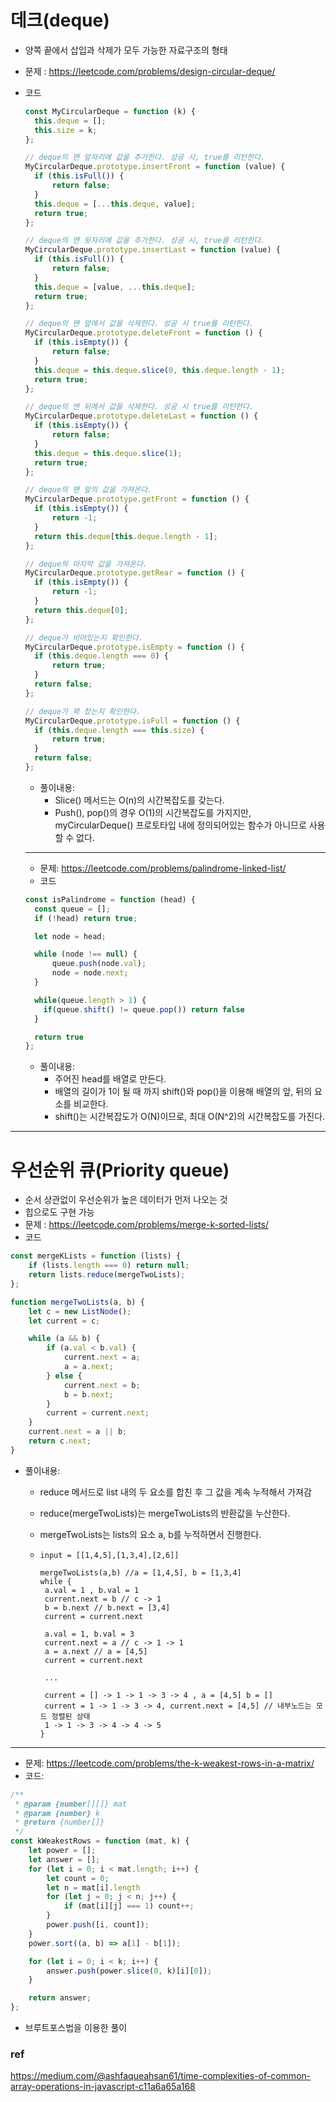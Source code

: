 # 데크(deque)

- 양쪽 끝에서 삽입과 삭제가 모두 가능한 자료구조의 형태

- 문제 :  https://leetcode.com/problems/design-circular-deque/

- 코드

  ```javascript
  const MyCircularDeque = function (k) {
  	this.deque = [];
  	this.size = k;
  };
  
  // deque의 맨 앞자리에 값을 추가한다. 성공 시, true를 리턴한다.
  MyCircularDeque.prototype.insertFront = function (value) {
  	if (this.isFull()) {
  		return false;
  	}
  	this.deque = [...this.deque, value];
  	return true;
  };
  
  // deque의 맨 뒷자리에 값을 추가한다. 성공 시, true를 리턴한다.
  MyCircularDeque.prototype.insertLast = function (value) {
  	if (this.isFull()) {
  		return false;
  	}
  	this.deque = [value, ...this.deque];
  	return true;
  };
  
  // deque의 맨 앞에서 값을 삭제한다. 성공 시 true를 리턴한다.
  MyCircularDeque.prototype.deleteFront = function () {
  	if (this.isEmpty()) {
  		return false;
  	}
  	this.deque = this.deque.slice(0, this.deque.length - 1);
  	return true;
  };
  
  // deque의 맨 뒤에서 값을 삭제한다. 성공 시 true를 리턴한다.
  MyCircularDeque.prototype.deleteLast = function () {
  	if (this.isEmpty()) {
  		return false;
  	}
  	this.deque = this.deque.slice(1);
  	return true;
  };
  
  // deque의 맨 앞의 값을 가져온다.
  MyCircularDeque.prototype.getFront = function () {
  	if (this.isEmpty()) {
  		return -1;
  	}
  	return this.deque[this.deque.length - 1];
  };
  
  // deque의 마지막 값을 가져온다.
  MyCircularDeque.prototype.getRear = function () {
  	if (this.isEmpty()) {
  		return -1;
  	}
  	return this.deque[0];
  };
  
  // deque가 비어있는지 확인한다.
  MyCircularDeque.prototype.isEmpty = function () {
  	if (this.deque.length === 0) {
  		return true;
  	}
  	return false;
  };
  
  // deque가 꽉 찼는지 확인한다.
  MyCircularDeque.prototype.isFull = function () {
  	if (this.deque.length === this.size) {
  		return true;
  	}
  	return false;
  };
  
  ```

  - 풀이내용:
    - Slice() 메서드는 O(n)의 시간복잡도를 갖는다.
    - Push(), pop()의 경우 O(1)의 시간복잡도를 가지지만, myCircularDeque() 프로토타입 내에 정의되어있는 함수가 아니므로 사용할 수 없다.

  ---

  - 문제: https://leetcode.com/problems/palindrome-linked-list/
  - 코드

  ```javascript
  const isPalindrome = function (head) {
  	const queue = [];
  	if (!head) return true;
  
  	let node = head;
  
  	while (node !== null) {
  		queue.push(node.val);
  		node = node.next;
  	}
  
    while(queue.length > 1) {
      if(queue.shift() != queue.pop()) return false
    }
  
    return true
  };
  ```

  - 풀이내용:
    - 주어진 head를 배열로 만든다.
    - 배열의 길이가 1이 될 때 까지 shift()와 pop()을 이용해 배열의 앞, 뒤의 요소를 비교한다.
    - shift()는 시간복잡도가 O(N)이므로, 최대 O(N^2)의 시간복잡도를 가진다.

----

# 우선순위 큐(Priority queue)

- 순서 상관없이 우선순위가 높은 데이터가 먼저 나오는 것
- 힙으로도 구현 가능
- 문제 : https://leetcode.com/problems/merge-k-sorted-lists/
- 코드

```javascript
const mergeKLists = function (lists) {
	if (lists.length === 0) return null;
	return lists.reduce(mergeTwoLists);
};

function mergeTwoLists(a, b) {
	let c = new ListNode();
	let current = c;

	while (a && b) {
		if (a.val < b.val) {
			current.next = a;
			a = a.next;
		} else {
			current.next = b;
			b = b.next;
		}
		current = current.next;
	}
	current.next = a || b;
	return c.next;
}
```

- 풀이내용:

  - reduce 메서드로 list 내의 두 요소를 합친 후 그 값을 계속 누적해서 가져감

  - reduce(mergeTwoLists)는 mergeTwoLists의 반환값을 누산한다.

  - mergeTwoLists는 lists의 요소 a, b를 누적하면서 진행한다.

  - ```
    input = [[1,4,5],[1,3,4],[2,6]]
    
    mergeTwoLists(a,b) //a = [1,4,5], b = [1,3,4]
    while {
     a.val = 1 , b.val = 1
     current.next = b // c -> 1
     b = b.next // b.next = [3,4]
     current = current.next 
     
     a.val = 1, b.val = 3
     current.next = a // c -> 1 -> 1
     a = a.next // a = [4,5]
     current = current.next 
     
     ...
     
     current = [] -> 1 -> 1 -> 3 -> 4 , a = [4,5] b = []
     current = 1 -> 1 -> 3 -> 4, current.next = [4,5] // 내부노드는 모드 정렬된 상태
     1 -> 1 -> 3 -> 4 -> 4 -> 5
    }
    ```

---

- 문제:  https://leetcode.com/problems/the-k-weakest-rows-in-a-matrix/
- 코드:

```javascript
/**
 * @param {number[][]} mat
 * @param {number} k
 * @return {number[]}
 */
const kWeakestRows = function (mat, k) {
	let power = [];
	let answer = [];
	for (let i = 0; i < mat.length; i++) {
		let count = 0;
		let n = mat[i].length
		for (let j = 0; j < n; j++) {
			if (mat[i][j] === 1) count++;
		}
		power.push([i, count]);
	}
	power.sort((a, b) => a[1] - b[1]);

	for (let i = 0; i < k; i++) {
		answer.push(power.slice(0, k)[i][0]);
	}

	return answer;
};

```

- 브루트포스법을 이용한 풀이

### ref

https://medium.com/@ashfaqueahsan61/time-complexities-of-common-array-operations-in-javascript-c11a6a65a168